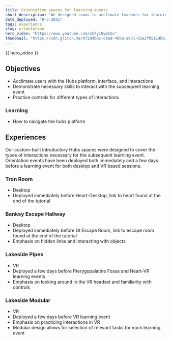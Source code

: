 ```yaml
---
title: Orientation spaces for learning events
short_description: "We designed rooms to acclimate learners for learning events on the desktop and in VR."
date_deployed: "9-3-2021"
tags: experience
slug: orientation
hero_video: "https://www.youtube.com/xS7yiNymCGo"
thumbnail: "https://cdn.glitch.me/bf2d4b6c-c9a9-46ba-a671-61e2f05114b6/tutorialRoom.png?v=1690400095272"
---
```


{{ hero_video }}

## Objectives
- Acclimate users with the Hubs platform, interface, and interactions 
- Demonstrate necessary skills to interact with the subsequent learning event 
- Practice controls for different types of interactions 


### Learning

- How to navigate the hubs platform


## Experiences

Our custom-built introductory Hubs spaces were designed to cover the types of interactions necessary for the subsequent learning event. Orientation events have been deployed both immediately and a few days before a learning event for both desktop and VR based sessions. 

### Tron Room 
-	Desktop 
-	Deployed immediately before Heart-Desktop, link to heart found at the end of the tutorial 

### Banksy Escape Hallway 
-	Desktop 
-	Deployed immediately before GI Escape Room, link to escape room found at the end of the tutorial 
-	Emphasis on hidden links and interacting with objects 

### Lakeside Pipes
-	VR
-	Deployed a few days before Pterygopalatine Fossa and Heart-VR learning events
-	Emphasis on looking around in the VR headset and familiarity with controls 

### Lakeside Modular 
-	VR
-	Deployed a few days before VR learning event 
-	Emphasis on practicing interactions in VR
-	Modular design allows for selection of relevant tasks for each learning event




